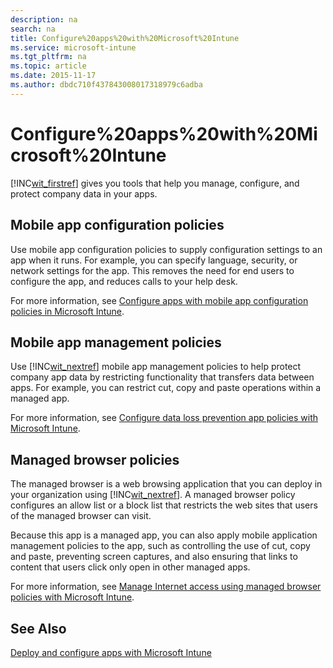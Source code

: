 ```yaml
---
description: na
search: na
title: Configure%20apps%20with%20Microsoft%20Intune
ms.service: microsoft-intune
ms.tgt_pltfrm: na
ms.topic: article
ms.date: 2015-11-17
ms.author: dbdc710f437843008017318979c6adba
---
```

# Configure%20apps%20with%20Microsoft%20Intune
[!INC[wit_firstref](../Token/wit_firstref_md.md)] gives you tools that help you manage, configure, and protect company data in your apps.

## Mobile app configuration policies
Use mobile app configuration policies to supply configuration settings to an app when it runs. For example, you can specify language, security, or network settings for the app. This removes the need for end users to configure the app, and reduces calls to your help desk.

For more information, see [Configure apps with mobile app configuration policies in Microsoft Intune](../Topic/Configure_apps_with_mobile_app_configuration_policies_in_Microsoft_Intune.md).

## Mobile app management policies
Use [!INC[wit_nextref](../Token/wit_nextref_md.md)] mobile app management policies to help protect company app data by restricting functionality that transfers data between apps. For example, you can restrict cut, copy and paste operations within a managed app.

For more information, see [Configure data loss prevention app policies with Microsoft Intune](../Topic/Configure_data_loss_prevention_app_policies_with_Microsoft_Intune.md).

## Managed browser policies
The managed browser is a web browsing application that you can deploy in your organization using [!INC[wit_nextref](../Token/wit_nextref_md.md)]. A managed browser policy configures an allow list or a block list that restricts the web sites that users of the managed browser can visit.

Because this app is a managed app, you can also apply mobile application management policies to the app, such as controlling the use of cut, copy and paste, preventing screen captures, and also ensuring that links to content that users click only open in other managed apps.

For more information, see [Manage Internet access using managed browser policies with Microsoft Intune](../Topic/Manage_Internet_access_using_managed_browser_policies_with_Microsoft_Intune.md).

## See Also
[Deploy and configure apps with Microsoft Intune](../Topic/Deploy_and_configure_apps_with_Microsoft_Intune.md)

